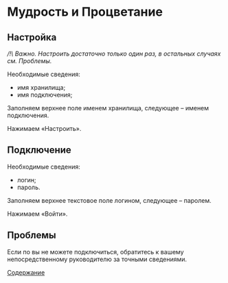 # Мудрость и Процветание

## Настройка

*/!\ Важно. Настроить достаточно только один раз, в остальных случаях см. Проблемы.*

Необходимые сведения:
-	имя хранилища;
-	имя подключения;

Заполняем верхнее поле именем хранилища, следующее – именем подключения.

Нажимаем «Настроить».

## Подключение

Необходимые сведения:
-	логин;
-	пароль.

Заполняем верхнее текстовое поле логином, следующее – паролем.

Нажимаем «Войти».

## Проблемы

Если по вы не можете подключиться, обратитесь к вашему непосредственному руководителю за точными сведениями.

[Содержание](https://github.com/Alexxx180/Wisdom/blob/master/Instruction/Contents.md)
